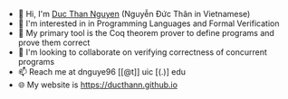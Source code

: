 - 👋 Hi, I'm [Duc Than Nguyen](https://github.com/ducthann) (Nguyễn Đức Thân in Vietnamese) 
- 👀 I'm interested in in Programming Languages and Formal Verification
- 🔬 My primary tool is the Coq theorem prover to define programs and prove them correct
- 💞️ I'm looking to collaborate on verifying correctness of concurrent programs
- 📫 Reach me at dnguye96 [[@t]] uic [(.)] edu
- 🌐 My website is https://ducthann.github.io
